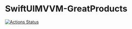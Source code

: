 # SwiftUIMVVM-GreatProducts

[![Actions Status](https://github.com/rafaeladolfo/SwiftUIMVVM-GreatProducts/workflows/Build/badge.svg)](https://github.com/rafaeladolfo/SwiftUIMVVM-GreatProducts/actions)
